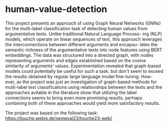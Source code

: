 # human-value-detection
This project presents an approach of using Graph Neural Networks
(GNNs) for the multi-label classification task of detecting human values
from argumentative texts. Unlike traditional Natural Language Process-
ing (NLP) models, which operate on linear sequences of text, this approach
leverages the interconnections between different arguments and encapsu-
lates the semantic richness of the argumentative texts into node features
using BERT embeddings. The data was structured into a directed
graph, with nodes representing arguments and edges established based
on the cosine similarity of arguments’ values. Experimentation revealed
that graph-based models could potentially be useful for such a task, but don't seem to 
exceed the results obtained by regular large language model fine-tuning. How-
ever, as the project was just an investigation of graph-based methods for
multi-label text classifications using relationships between the texts and
the approaches avilable in the literature show that utilizing the label connections
seems to bring even more promising results, perhaps combining both of these approaches would
yield more satisfactory results.

The project was based on the following task:
https://touche.webis.de/semeval23/touche23-web/
